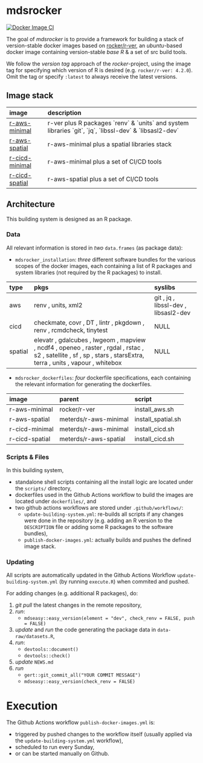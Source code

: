 
<!-- README.md is generated from README.Rmd. Please edit that file -->

# mdsrocker

<!-- badges: start -->

[![Docker Image
CI](https://github.com/meterds/mdsrocker/actions/workflows/publish-docker-images.yml/badge.svg)](https://github.com/meterds/mdsrocker/actions/workflows/publish-docker-images.yml)
<!-- badges: end -->

The goal of *mdsrocker* is to provide a framework for building a stack
of version-stable docker images based on
[rocker/r-ver](https://hub.docker.com/r/rocker/r-ver), an *ubuntu*-based
docker image containing version-stable *base R* & a set of src build
tools.

We follow the *version tag* approach of the *rocker*-project, using the
image tag for specifying which version of R is desired
(e.g. `rocker/r-ver: 4.2.0`). Omit the tag or specify `:latest` to
always receive the latest versions.

## Image stack

<table>
<thead>
<tr>
<th style="text-align:left;">
image
</th>
<th style="text-align:left;">
description
</th>
</tr>
</thead>
<tbody>
<tr>
<td style="text-align:left;">
<a href="https://hub.docker.com/r/meterds/r-aws-minimal" style="     " >r-aws-minimal</a>
</td>
<td style="text-align:left;">
r-ver plus R packages `renv` & `units` and system libraries `git`, `jq`,
`libssl-dev` & `libsasl2-dev`
</td>
</tr>
<tr>
<td style="text-align:left;">
<a href="https://hub.docker.com/r/meterds/r-aws-spatial" style="     " >r-aws-spatial</a>
</td>
<td style="text-align:left;">
r-aws-minimal plus a spatial libraries stack
</td>
</tr>
<tr>
<td style="text-align:left;">
<a href="https://hub.docker.com/r/meterds/r-cicd-minimal" style="     " >r-cicd-minimal</a>
</td>
<td style="text-align:left;">
r-aws-minimal plus a set of CI/CD tools
</td>
</tr>
<tr>
<td style="text-align:left;">
<a href="https://hub.docker.com/r/meterds/r-cicd-spatial" style="     " >r-cicd-spatial</a>
</td>
<td style="text-align:left;">
r-aws-spatial plus a set of CI/CD tools
</td>
</tr>
</tbody>
</table>

## Architecture

This building system is designed as an R package.

### Data

All relevant information is stored in *two* `data.frames` (as package
data):

-   `mdsrocker_installation`: *three* different software bundles for the
    various scopes of the docker images, each containing a list of R
    packages and system libraries (not required by the R packages) to
    install.

<table>
<thead>
<tr>
<th style="text-align:left;">
type
</th>
<th style="text-align:left;">
pkgs
</th>
<th style="text-align:left;">
syslibs
</th>
</tr>
</thead>
<tbody>
<tr>
<td style="text-align:left;">
aws
</td>
<td style="text-align:left;">
renv , units, xml2
</td>
<td style="text-align:left;">
git , jq , libssl-dev , libsasl2-dev
</td>
</tr>
<tr>
<td style="text-align:left;">
cicd
</td>
<td style="text-align:left;">
checkmate, covr , DT , lintr , pkgdown , renv , rcmdcheck, tinytest
</td>
<td style="text-align:left;">
NULL
</td>
</tr>
<tr>
<td style="text-align:left;">
spatial
</td>
<td style="text-align:left;">
elevatr , gdalcubes , lwgeom , mapview , ncdf4 , openeo , raster , rgdal
, rstac , s2 , satellite , sf , sp , stars , starsExtra, terra , units ,
vapour , whitebox
</td>
<td style="text-align:left;">
NULL
</td>
</tr>
</tbody>
</table>

-   `mdsrocker_dockerfiles`: *four* dockerfile specifications, each
    containing the relevant information for generating the dockerfiles.

<table>
<thead>
<tr>
<th style="text-align:left;">
image
</th>
<th style="text-align:left;">
parent
</th>
<th style="text-align:left;">
script
</th>
</tr>
</thead>
<tbody>
<tr>
<td style="text-align:left;">
r-aws-minimal
</td>
<td style="text-align:left;">
rocker/r-ver
</td>
<td style="text-align:left;">
install_aws.sh
</td>
</tr>
<tr>
<td style="text-align:left;">
r-aws-spatial
</td>
<td style="text-align:left;">
meterds/r-aws-minimal
</td>
<td style="text-align:left;">
install_spatial.sh
</td>
</tr>
<tr>
<td style="text-align:left;">
r-cicd-minimal
</td>
<td style="text-align:left;">
meterds/r-aws-minimal
</td>
<td style="text-align:left;">
install_cicd.sh
</td>
</tr>
<tr>
<td style="text-align:left;">
r-cicd-spatial
</td>
<td style="text-align:left;">
meterds/r-aws-spatial
</td>
<td style="text-align:left;">
install_cicd.sh
</td>
</tr>
</tbody>
</table>

### Scripts & Files

In this building system,

-   standalone shell scripts containing all the install logic are
    located under the `scripts/` directory,
-   dockerfiles used in the Github Actions workflow to build the images
    are located under `dockerfiles/`, and
-   two github actions workflows are stored under `.github/workflows/`:
    -   `update-building-system.yml`: re-builds all scripts if any
        changes were done in the repository (e.g. adding an R version to
        the `DESCRIPTION` file or adding some R packages to the software
        bundles),
    -   `publish-docker-images.yml`: actually builds and pushes the
        defined image stack.

### Updating

All scripts are automatically updated in the Github Actions Workflow
`update-building-system.yml` (by running `execute.R`) when commited and
pushed.

For adding changes (e.g. additional R packages), do:

1.  *git pull* the latest changes in the remote repository,
2.  *run*:
    -   `mdseasy::easy_version(element = "dev", check_renv = FALSE, push = FALSE)`
3.  *update* and *run* the code generating the package data in
    `data-raw/datasets.R`,
4.  *run*:
    -   `devtools::document()`
    -   `devtools::check()`
5.  *update* `NEWS.md`
6.  *run*
    -   `gert::git_commit_all("YOUR COMMIT MESSAGE")`
    -   `mdseasy::easy_version(check_renv = FALSE)`

# Execution

The Github Actions workflow `publish-docker-images.yml` is:

-   triggered by pushed changes to the workflow itself (usually applied
    via the `update-building-system.yml` workflow),
-   scheduled to run every Sunday,
-   or can be started manually on Github.
